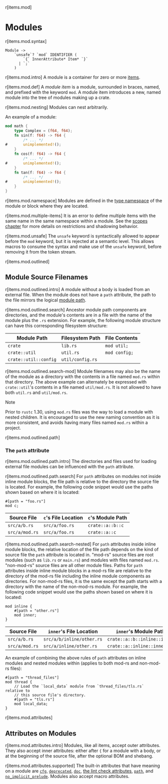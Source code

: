 r[items.mod]
# Modules

r[items.mod.syntax]
```grammar,items
Module ->
    `unsafe`? `mod` IDENTIFIER (
        `{` InnerAttribute* Item* `}`
      | `;`
    )
```

r[items.mod.intro]
A module is a container for zero or more [items].

r[items.mod.def]
A _module item_ is a module, surrounded in braces, named, and prefixed with the
keyword `mod`. A module item introduces a new, named module into the tree of
modules making up a crate.

r[items.mod.nesting]
Modules can nest arbitrarily.

An example of a module:

```rust
mod math {
    type Complex = (f64, f64);
    fn sin(f: f64) -> f64 {
        /* ... */
#       unimplemented!();
    }
    fn cos(f: f64) -> f64 {
        /* ... */
#       unimplemented!();
    }
    fn tan(f: f64) -> f64 {
        /* ... */
#       unimplemented!();
    }
}
```

r[items.mod.namespace]
Modules are defined in the [type namespace] of the module or block where they are located.

r[items.mod.multiple-items]
It is an error to define multiple items with the same name in the same namespace within a module.
See the [scopes chapter] for more details on restrictions and shadowing behavior.

r[items.mod.unsafe]
The `unsafe` keyword is syntactically allowed to appear before the `mod`
keyword, but it is rejected at a semantic level. This allows macros to consume
the syntax and make use of the `unsafe` keyword, before removing it from the
token stream.

r[items.mod.outlined]
## Module Source Filenames

r[items.mod.outlined.intro]
A module without a body is loaded from an external file. When the module does
not have a `path` attribute, the path to the file mirrors the logical [module
path].

r[items.mod.outlined.search]
Ancestor module path components are directories, and the module's
contents are in a file with the name of the module plus the `.rs` extension.
For example, the following module structure can have this corresponding
filesystem structure:

Module Path               | Filesystem Path  | File Contents
------------------------- | ---------------  | -------------
`crate`                   | `lib.rs`         | `mod util;`
`crate::util`             | `util.rs`        | `mod config;`
`crate::util::config`     | `util/config.rs` |

r[items.mod.outlined.search-mod]
Module filenames may also be the name of the module as a directory with the
contents in a file named `mod.rs` within that directory. The above example can
alternately be expressed with `crate::util`'s contents in a file named
`util/mod.rs`. It is not allowed to have both `util.rs` and `util/mod.rs`.

> [!NOTE]
> Prior to `rustc` 1.30, using `mod.rs` files was the way to load a module with nested children. It is encouraged to use the new naming convention as it is more consistent, and avoids having many files named `mod.rs` within a project.

r[items.mod.outlined.path]
### The `path` attribute

r[items.mod.outlined.path.intro]
The directories and files used for loading external file modules can be
influenced with the `path` attribute.

r[items.mod.outlined.path.search]
For `path` attributes on modules not inside inline module blocks, the file
path is relative to the directory the source file is located. For example, the
following code snippet would use the paths shown based on where it is located:

<!-- ignore: requires external files -->
```rust,ignore
#[path = "foo.rs"]
mod c;
```

Source File    | `c`'s File Location | `c`'s Module Path
-------------- | ------------------- | ----------------------
`src/a/b.rs`   | `src/a/foo.rs`      | `crate::a::b::c`
`src/a/mod.rs` | `src/a/foo.rs`      | `crate::a::c`

r[items.mod.outlined.path.search-nested]
For `path` attributes inside inline module blocks, the relative location of
the file path depends on the kind of source file the `path` attribute is
located in. "mod-rs" source files are root modules (such as `lib.rs` or
`main.rs`) and modules with files named `mod.rs`. "non-mod-rs" source files
are all other module files. Paths for `path` attributes inside inline module
blocks in a mod-rs file are relative to the directory of the mod-rs file
including the inline module components as directories. For non-mod-rs files,
it is the same except the path starts with a directory with the name of the
non-mod-rs module. For example, the following code snippet would use the paths
shown based on where it is located:

<!-- ignore: requires external files -->
```rust,ignore
mod inline {
    #[path = "other.rs"]
    mod inner;
}
```

Source File    | `inner`'s File Location   | `inner`'s Module Path
-------------- | --------------------------| ----------------------------
`src/a/b.rs`   | `src/a/b/inline/other.rs` | `crate::a::b::inline::inner`
`src/a/mod.rs` | `src/a/inline/other.rs`   | `crate::a::inline::inner`

An example of combining the above rules of `path` attributes on inline modules
and nested modules within (applies to both mod-rs and non-mod-rs files):

<!-- ignore: requires external files -->
```rust,ignore
#[path = "thread_files"]
mod thread {
    // Load the `local_data` module from `thread_files/tls.rs` relative to
    // this source file's directory.
    #[path = "tls.rs"]
    mod local_data;
}
```

r[items.mod.attributes]
## Attributes on Modules

r[items.mod.attributes.intro]
Modules, like all items, accept outer attributes. They also accept inner
attributes: either after `{` for a module with a body, or at the beginning of the
source file, after the optional BOM and shebang.

r[items.mod.attributes.supported]
The built-in attributes that have meaning on a module are [`cfg`],
[`deprecated`], [`doc`], [the lint check attributes], [`path`], and
[`no_implicit_prelude`]. Modules also accept macro attributes.

[`cfg`]: ../conditional-compilation.md
[`deprecated`]: ../attributes/diagnostics.md#the-deprecated-attribute
[`doc`]: ../../rustdoc/the-doc-attribute.html
[`no_implicit_prelude`]: ../names/preludes.md#the-no_implicit_prelude-attribute
[`path`]: #the-path-attribute
[attribute]: ../attributes.md
[items]: ../items.md
[module path]: ../paths.md
[scopes chapter]: ../names/scopes.md
[the lint check attributes]: ../attributes/diagnostics.md#lint-check-attributes
[type namespace]: ../names/namespaces.md

<script>
(function() {
    var fragments = {
        "#prelude-items": "../names/preludes.html",
    };
    var target = fragments[window.location.hash];
    if (target) {
        var url = window.location.toString();
        var base = url.substring(0, url.lastIndexOf('/'));
        window.location.replace(base + "/" + target);
    }
})();
</script>
